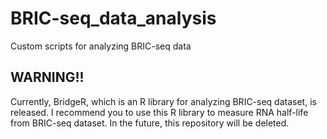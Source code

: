 # BRIC-seq_data_analysis
Custom scripts for analyzing BRIC-seq data

## WARNING!!  
Currently, BridgeR, which is an R library for analyzing BRIC-seq dataset, is released. I recommend you to use this R library to measure RNA half-life from BRIC-seq dataset. In the future, this repository will be deleted. 